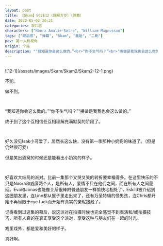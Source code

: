 ```yaml
---
layout: post
title: 【Skam】S02E12（理解万岁）（弹幕）
date: 2022-05-02 20:21
categories: 观后感
characters: ["Noora Amalie Sætre", "William Magnusson"]
tags: ["观后感", "弹幕", "Skam", "羞耻", "二刷"]
pov: 第一人称视角
origin: 个站
description: "“我知道你会这么做的。”<br>“你不生气吗？”<br>“换做是我我也会这么做的。”"
---
```


<br>
![12-1](/assets/images/Skam/Skam2/Skam2-12-1.png)
<br>

不能。

做不到。

<br>

“我知道你会这么做的。”“你不生气吗？”“换做是我我也会这么做的。”

终于到了这个互相信任互相理解充满默契的阶段了。

<br>

好久没见Isak小可爱了，居然长这么快，没有第一季那种小奶狗的味道了。（但是仍然很可爱）

但是笑出酒窝的时候还是能看出小奶狗的样子。

<br>

好喜欢大结局的派对。比前一集那个又哭又笑的转折要幸福得多。在这里快乐的不只是Noora和威廉两个人，是所有人。爱情不只在他们之间，而在所有人之间蔓延。Eva和Jonas也能像关系很棒的普通朋友一样愉快地相处了，Eskild被介绍到这圈朋友里，连Linn都从屋子里走出来了，还有万圣特辑的怪男孩，连Chris都开始不再局限于eye fuck而开始有真实的亲昵接触了。

记得看到过这集的幕后，说这派对在拍摄时候也完全感觉不到表演和/或拍摄技巧，所有人真的在真正享受这个派对，享受这种与朋友们在一起的时光。

戏里戏外，都是爱和美好的样子。

真好啊。
